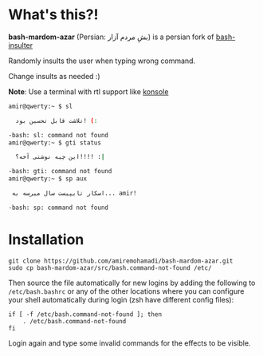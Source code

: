# What's this?!
**bash-mardom-azar** (Persian: بشِ مردم آزار) is a persian fork of [bash-insulter](https://github.com/hkbakke/bash-insulter)

Randomly insults the user when typing wrong command.

Change insults as needed :)

**Note**: Use a terminal with rtl support like [konsole](https://github.com/KDE/konsole)

```bash
amir@qwerty:~ $ sl

  تلاشت قابل تحسین بود! (:

-bash: sl: command not found
amir@qwerty:~ $ gti status

  این چیه نوشتی آخه؟!!!! :|

-bash: gti: command not found
amir@qwerty:~ $ sp aux

 اسکار تایپیست سال میرسه به... amir!

-bash: sp: command not found
```

# Installation

    git clone https://github.com/amiremohamadi/bash-mardom-azar.git
    sudo cp bash-mardom-azar/src/bash.command-not-found /etc/

Then source the file automatically for new logins by adding the following to `/etc/bash.bashrc` or any of the other locations where you can configure your shell automatically during login (zsh have different config files):
```
if [ -f /etc/bash.command-not-found ]; then
    . /etc/bash.command-not-found
fi
```
Login again and type some invalid commands for the effects to be visible.

